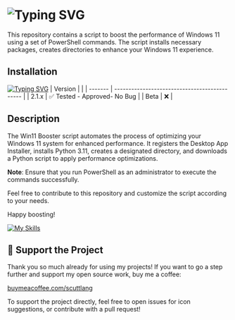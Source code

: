 # ![Typing SVG](https://readme-typing-svg.demolab.com?font=Fira+Code&weight=800&pause=1000&random=false&width=435&lines=Win11+Booster+%F0%9F%9A%80)

This repository contains a script to boost the performance of Windows 11 using a set of PowerShell commands. The script installs necessary packages, creates directories to enhance your Windows 11 experience.

## Installation

[![Typing SVG](https://readme-typing-svg.demolab.com?font=Fira+Code&weight=800&size=15&pause=1000&color=F73FCD&repeat=false&random=false&width=435&lines=1.+Open+PowerShell+as+an+administrator+and+run+this+command)](https://git.io/typing-svg)
| Version |                                              |
| ------- | --------------------------------------------- |
| 2.1.x   | :white_check_mark: Tested - Approved- No Bug |
| Beta    | :x:                                          |


## Description

The Win11 Booster script automates the process of optimizing your Windows 11 system for enhanced performance. It registers the Desktop App Installer, installs Python 3.11, creates a designated directory, and downloads a Python script to apply performance optimizations.

**Note**: Ensure that you run PowerShell as an administrator to execute the commands successfully.

Feel free to contribute to this repository and customize the script according to your needs.

Happy boosting!


[![My Skills](https://skillicons.dev/icons?i=vscode,powershell&perline=3)](https://skillicons.dev)

## 💖 Support the Project
Thank you so much already for using my projects! If you want to go a step further and support my open source work, buy me a coffee:

[buymeacoffee.com/scuttlang](https://www.buymeacoffee.com/scuttlang)

To support the project directly, feel free to open issues for icon suggestions, or contribute with a pull request!
